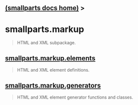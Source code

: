 [(smallparts docs home)](./) > 
----
# smallparts.markup

> HTML and XML subpackage.

## [smallparts.markup.elements](./smallparts.markup.elements.md)

> HTML and XML element definitions.

## [smallparts.markup.generators](./smallparts.markup.generators.md)

> HTML and XML element generator functions and classes.


